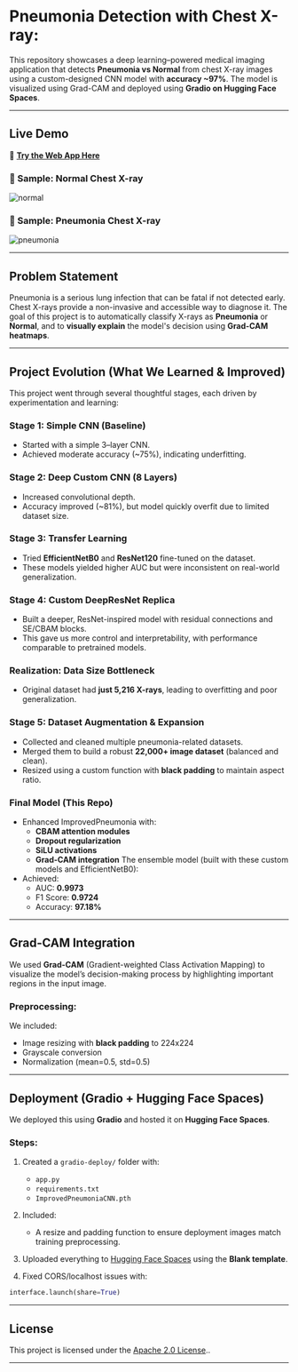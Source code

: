 # Pneumonia Detection with Chest X-ray:

This repository showcases a deep learning–powered medical imaging application that detects **Pneumonia vs Normal** from chest X-ray images using a custom-designed CNN model with **accuracy ~97%**. The model is visualized using Grad-CAM and deployed using **Gradio on Hugging Face Spaces**.

---
## Live Demo

🔗 **[Try the Web App Here](https://thiyaga158-pneumonia-detector.hf.space/)** 

### 📌 Sample: Normal Chest X-ray
![normal](https://github.com/user-attachments/assets/24f96be3-38b7-4dfc-b7e9-74d325d1bd57)

### 📌 Sample: Pneumonia Chest X-ray
![pneumonia](https://github.com/user-attachments/assets/f57d152f-bdd1-4086-8434-e407529f53b0)

---

## Problem Statement

Pneumonia is a serious lung infection that can be fatal if not detected early. Chest X-rays provide a non-invasive and accessible way to diagnose it. The goal of this project is to automatically classify X-rays as **Pneumonia** or **Normal**, and to **visually explain** the model's decision using **Grad-CAM heatmaps**.

---

## Project Evolution (What We Learned & Improved)

This project went through several thoughtful stages, each driven by experimentation and learning:

### Stage 1: Simple CNN (Baseline)
- Started with a simple 3–layer CNN.
- Achieved moderate accuracy (~75%), indicating underfitting.

### Stage 2: Deep Custom CNN (8 Layers)
- Increased convolutional depth.
- Accuracy improved (~81%), but model quickly overfit due to limited dataset size.

### Stage 3: Transfer Learning
- Tried **EfficientNetB0** and **ResNet120** fine-tuned on the dataset.
- These models yielded higher AUC but were inconsistent on real-world generalization.

### Stage 4: Custom DeepResNet Replica
- Built a deeper, ResNet-inspired model with residual connections and SE/CBAM blocks.
- This gave us more control and interpretability, with performance comparable to pretrained models.

### Realization: **Data Size Bottleneck**
- Original dataset had **just 5,216 X-rays**, leading to overfitting and poor generalization.

### Stage 5: Dataset Augmentation & Expansion
- Collected and cleaned multiple pneumonia-related datasets.
- Merged them to build a robust **22,000+ image dataset** (balanced and clean).
- Resized using a custom function with **black padding** to maintain aspect ratio.

### Final Model (This Repo)
- Enhanced ImprovedPneumonia with:
  - **CBAM attention modules**
  - **Dropout regularization**
  - **SiLU activations**
  - **Grad-CAM integration**
The ensemble model (built with these custom models and EfficientNetB0):
- Achieved:
  - AUC: **0.9973**
  - F1 Score: **0.9724**
  - Accuracy: **97.18%**

---

## Grad-CAM Integration

We used **Grad-CAM** (Gradient-weighted Class Activation Mapping) to visualize the model’s decision-making process by highlighting important regions in the input image.

### Preprocessing:
We included:
- Image resizing with **black padding** to 224x224
- Grayscale conversion
- Normalization (mean=0.5, std=0.5)

---

## Deployment (Gradio + Hugging Face Spaces)

We deployed this using **Gradio** and hosted it on **Hugging Face Spaces**.

### Steps:
1. Created a `gradio-deploy/` folder with:
   - `app.py`
   - `requirements.txt`
   - `ImprovedPneumoniaCNN.pth`

2. Included:
   - A resize and padding function to ensure deployment images match training preprocessing.

3. Uploaded everything to [Hugging Face Spaces](https://huggingface.co/spaces) using the **Blank template**.

4. Fixed CORS/localhost issues with:
```python
interface.launch(share=True)
```
---

## License

This project is licensed under the [Apache 2.0 License](LICENSE)..

---

